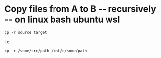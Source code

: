 # Copy files from A to B -- recursively -- on linux bash ubuntu wsl

	cp -r source target

i.e. 

	cp -r /some/src/path /mnt/c/some/path